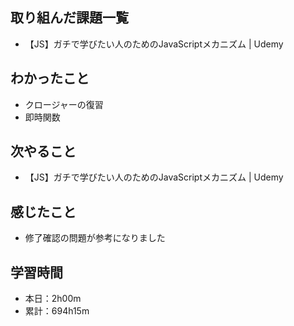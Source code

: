 ## 取り組んだ課題一覧
- 【JS】ガチで学びたい人のためのJavaScriptメカニズム | Udemy
## わかったこと
- クロージャーの復習
- 即時関数
## 次やること
- 【JS】ガチで学びたい人のためのJavaScriptメカニズム | Udemy
## 感じたこと
- 修了確認の問題が参考になりました
## 学習時間
- 本日：2h00m
- 累計：694h15m
